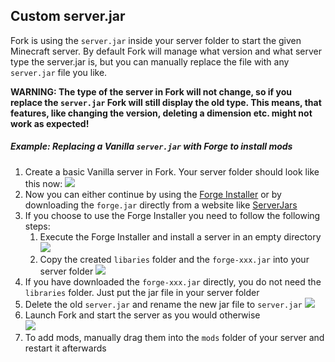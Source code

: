 ## Custom server.jar

Fork is using the `server.jar` inside your server folder to start the given Minecraft server. By default Fork will manage what version and what server type the server.jar is, but you can manually replace the file with any `server.jar` file you like.

**WARNING: The type of the server in Fork will not change, so if you replace the `server.jar` Fork will still display the old type. This means, that features, like changing the version, deleting a dimension etc. might not work as expected!**

##### Example: Replacing a Vanilla `server.jar` with Forge to install mods
1. Create a basic Vanilla server in Fork. Your server folder should look like this now:
![](/data/docs/screenshots/customJar1.png)
2. Now you can either continue by using the [Forge Installer](https://files.minecraftforge.net/net/minecraftforge/forge/) or by downloading the `forge.jar` directly from a website like [ServerJars](https://serverjars.com/#modded)
3. If you choose to use the Forge Installer you need to follow the following steps:
   1. Execute the Forge Installer and install a server in an empty directory  
      ![](/data/docs/screenshots/customJar2.png)
   2. Copy the created `libaries` folder and the `forge-xxx.jar` into your server folder
      ![](/data/docs/screenshots/customJar3.png)
4. If you have downloaded the `forge-xxx.jar` directly, you do not need the `libraries` folder. Just put the jar file in your server folder
5. Delete the old `server.jar` and rename the new jar file to `server.jar`
   ![](/data/docs/screenshots/customJar4.png)
6. Launch Fork and start the server as you would otherwise  
   ![](/data/docs/screenshots/customJar5.png)
7. To add mods, manually drag them into the `mods` folder of your server and restart it afterwards
 